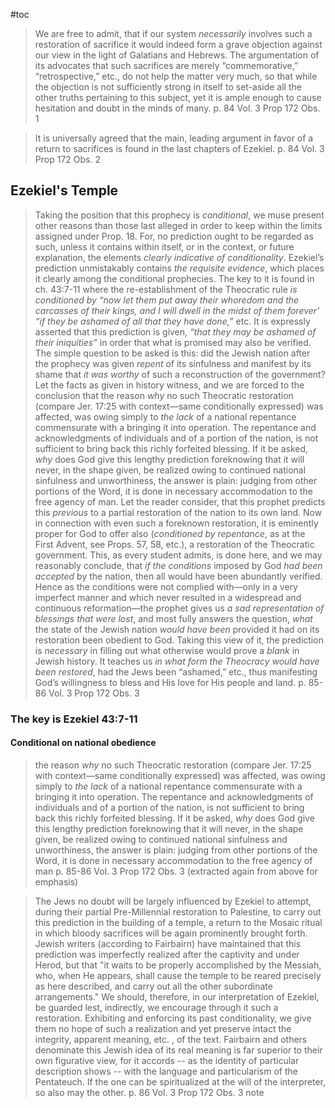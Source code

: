 #toc

>We are free to admit, that if our system *necessarily* involves such a restoration of sacrifice it would indeed form a grave objection against our view in the light of Galatians and Hebrews. The argumentation of its advocates that such sacrifices are merely “commemorative,” “retrospective,” etc., do not help the matter very much, so that while the objection is not sufficiently strong in itself to set-aside all the other truths pertaining to this subject, yet it is ample enough to cause hesitation and doubt in the minds of many.
>p. 84 Vol. 3 Prop 172 Obs. 1

>It is universally agreed that the main, leading argument in favor of a return to sacrifices is found in the last chapters of Ezekiel.
>p. 84 Vol. 3 Prop 172 Obs. 2

## Ezekiel's Temple 

>Taking the position that this prophecy is *conditional*, we muse present other reasons than those last alleged in order to keep within the limits assigned under Prop. 18. For, no prediction ought to be regarded as such, unless it contains within itself, or in the context, or future explanation, the elements *clearly indicative of conditionality*. Ezekiel’s prediction unmistakably contains *the requisite evidence*, which places it clearly among the conditional prophecies. The key to it is found in ch. 43:7-11 where the re-establishment of the Theocratic rule *is conditioned by “now let them put away their whoredom and the carcasses of their kings, and I will dwell in the midst of them forever’ “if they be ashamed of all that they have done,”* etc. It is expressly asserted that this prediction is given, *“that they may be ashamed of their iniquities”* in order that what is promised may also be verified. The simple question to be asked is this: did the Jewish nation after the prophecy was given *repent* of its sinfulness and manifest by its shame that *it was worthy* of such a reconstruction of the government? Let the facts as given in history witness, and we are forced to the conclusion that the reason *why* no such Theocratic restoration (compare Jer. 17:25 with context—same conditionally expressed) was affected, was owing simply to *the lack* of a national repentance commensurate with a bringing it into operation. The repentance and acknowledgments of individuals and of a portion of the nation, is not sufficient to bring back this richly forfeited blessing. If it be asked, *why* does God give this lengthy prediction foreknowing that it will never, in the shape given, be realized owing to continued national sinfulness and unworthiness, the answer is plain: judging from other portions of the Word, it is done in necessary accommodation to the free agency of man. Let the reader consider, that this prophet predicts this *previous* to a partial restoration of the nation to its own land. Now in connection with even such a foreknown restoration, it is eminently proper for God to offer also (*conditioned by repentance*, as at the First Advent, see Props. 57, 58, etc.), a restoration of the Theocratic government. This, as every student admits, is done here, and we may reasonably conclude, that *if the conditions* imposed by God *had been accepted* by the nation, then all would have been abundantly verified. Hence as the conditions were not complied with—only in a very imperfect manner and which never resulted in a widespread and continuous reformation—the prophet gives us *a sad representation of blessings that were lost*, and most fully answers the question, *what* the state of the Jewish nation *would have been* provided it had on its restoration been obedient to God. Taking this view of it, the prediction is *necessary* in filling out what otherwise would prove a *blank* in Jewish history. It teaches us *in what form the Theocracy would have been restored*, had the Jews been “ashamed,” etc., thus manifesting God’s willingness to bless and His love for His people and land.
>p. 85-86 Vol. 3 Prop 172 Obs. 3

### The key is Ezekiel 43:7-11
#### Conditional on national obedience

>the reason *why* no such Theocratic restoration (compare Jer. 17:25 with context—same conditionally expressed) was affected, was owing simply to *the lack* of a national repentance commensurate with a bringing it into operation. The repentance and acknowledgments of individuals and of a portion of the nation, is not sufficient to bring back this richly forfeited blessing. If it be asked, *why* does God give this lengthy prediction foreknowing that it will never, in the shape given, be realized owing to continued national sinfulness and unworthiness, the answer is plain: judging from other portions of the Word, it is done in necessary accommodation to the free agency of man
>p. 85-86 Vol. 3 Prop 172 Obs. 3 (extracted again from above for emphasis)


>The Jews no doubt will be largely influenced by Ezekiel to attempt, during their partial Pre-Millennial restoration to Palestine, to carry out this prediction in the building of a temple, a return to the Mosaic ritual in which bloody sacrifices will be again prominently brought forth.  Jewish writers (according to Fairbairn) have maintained that this prediction was imperfectly realized after the captivity and under Herod, but that "it waits to be properly accomplished by the Messiah, who, when He appears, shall cause the temple to be reared precisely as here described, and carry out all the other subordinate arrangements." We should, therefore, in our interpretation of Ezekiel, be guarded lest, indirectly, we encourage through it such a restoration. Exhibiting and enforcing its past conditionality, we give them no hope of such a realization and yet preserve intact the integrity, apparent meaning, etc. , of the text.  Fairbairn and others denominate this Jewish idea of its real meaning is far superior to their own figurative view, for it accords -- as the identity of particular description shows -- with the language and particularism of the Pentateuch.  If the one can be spiritualized at the will of the interpreter, so also may the other.
>p. 86 Vol. 3 Prop 172 Obs. 3 note

>













